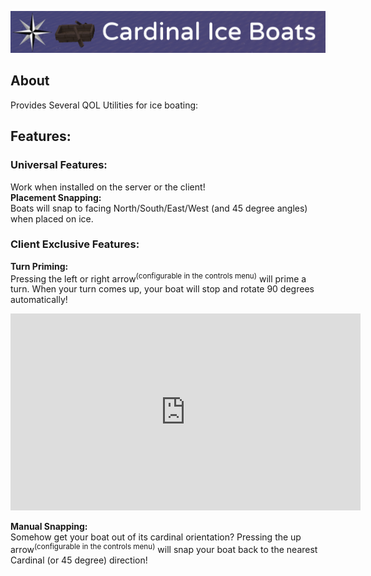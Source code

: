 ![# Cardinal Ice Boats](https://github.com/CodeF53/CardinalIceBoats/raw/1.19/Banner.png)

## About

Provides Several QOL Utilities for ice boating:

## Features:

### Universal Features:
Work when installed on the server or the client!\
**Placement Snapping:**\
Boats will snap to facing North/South/East/West (and 45 degree angles) when placed on ice.

###  Client Exclusive Features:
**Turn Priming:**\
Pressing the left or right arrow<sup>(configurable in the controls menu)</sup> will prime a turn. When your turn comes up, your boat will stop and rotate 90 degrees automatically!
<iframe width="560" height="315" src="https://www.youtube.com/embed/pn4UsN_QQ1w" title="YouTube video player" frameborder="0" allow="accelerometer; autoplay; clipboard-write; encrypted-media; gyroscope; picture-in-picture" allowfullscreen></iframe>

**Manual Snapping:**\
Somehow get your boat out of its cardinal orientation? Pressing the up arrow<sup>(configurable in the controls menu)</sup> will snap your boat back to the nearest Cardinal (or 45 degree) direction!
